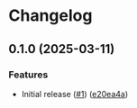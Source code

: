# Changelog

## 0.1.0 (2025-03-11)


### Features

* Initial release ([#1](https://github.com/noir-lang/poseidon/issues/1)) ([e20ea4a](https://github.com/noir-lang/poseidon/commit/e20ea4a7ccd8634a281c09244890b086182611b9))

